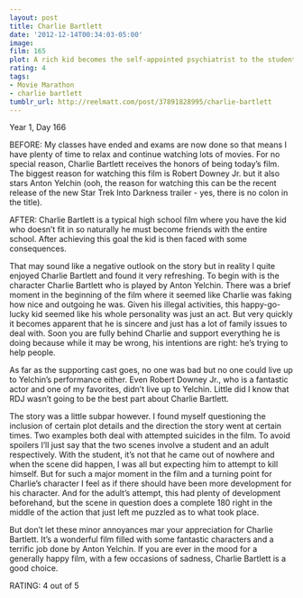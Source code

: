 ```yaml
---
layout: post
title: Charlie Bartlett
date: '2012-12-14T00:34:03-05:00'
image: 
film: 165
plot: A rich kid becomes the self-appointed psychiatrist to the student body of his new high school.
rating: 4
tags:
- Movie Marathon
- charlie bartlett
tumblr_url: http://reelmatt.com/post/37891828995/charlie-bartlett
---
```


Year 1, Day 166

BEFORE: My classes have ended and exams are now done so that means I have plenty of time to relax and continue watching lots of movies. For no special reason, Charlie Bartlett receives the honors of being today’s film. The biggest reason for watching this film is Robert Downey Jr. but it also stars Anton Yelchin (ooh, the reason for watching this can be the recent release of the new Star Trek Into Darkness trailer - yes, there is no colon in the title).

AFTER: Charlie Bartlett is a typical high school film where you have the kid who doesn’t fit in so naturally he must become friends with the entire school. After achieving this goal the kid is then faced with some consequences.

That may sound like a negative outlook on the story but in reality I quite enjoyed Charlie Bartlett and found it very refreshing. To begin with is the character Charlie Bartlett who is played by Anton Yelchin. There was a brief moment in the beginning of the film where it seemed like Charlie was faking how nice and outgoing he was. Given his illegal activities, this happy-go-lucky kid seemed like his whole personality was just an act. But very quickly it becomes apparent that he is sincere and just has a lot of family issues to deal with. Soon you are fully behind Charlie and support everything he is doing because while it may be wrong, his intentions are right: he’s trying to help people.

As far as the supporting cast goes, no one was bad but no one could live up to Yelchin’s performance either. Even Robert Downey Jr., who is a fantastic actor and one of my favorites, didn’t live up to Yelchin. Little did I know that RDJ wasn’t going to be the best part about Charlie Bartlett.

The story was a little subpar however. I found myself questioning the inclusion of certain plot details and the direction the story went at certain times. Two examples both deal with attempted suicides in the film. To avoid spoilers I’ll just say that the two scenes involve a student and an adult respectively. With the student, it’s not that he came out of nowhere and when the scene did happen, I was all but expecting him to attempt to kill himself. But for such a major moment in the film and a turning point for Charlie’s character I feel as if there should have been more development for his character. And for the adult’s attempt, this had plenty of development beforehand, but the scene in question does a complete 180 right in the middle of the action that just left me puzzled as to what took place.

But don’t let these minor annoyances mar your appreciation for Charlie Bartlett. It’s a wonderful film filled with some fantastic characters and a terrific job done by Anton Yelchin. If you are ever in the mood for a generally happy film, with a few occasions of sadness, Charlie Bartlett is a good choice.

RATING: 4 out of 5
